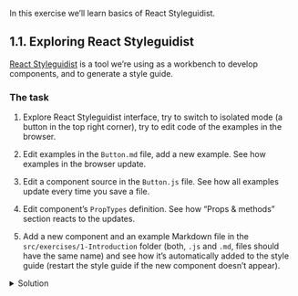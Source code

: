 In this exercise we’ll learn basics of React Styleguidist.

## 1.1. Exploring React Styleguidist

[React Styleguidist](https://react-styleguidist.js.org/) is a tool we’re using
as a workbench to develop components, and to generate a style guide.

### The task

1. Explore React Styleguidist interface, try to switch to isolated mode (a
   button in the top right corner), try to edit code of the examples in the
   browser.

2. Edit examples in the `Button.md` file, add a new example. See how examples in
   the browser update.

3. Edit a component source in the `Button.js` file. See how all examples update
   every time you save a file.

4. Edit component’s `PropTypes` definition. See how “Props & methods” section
   reacts to the updates.

5. Add a new component and an example Markdown file in the
   `src/exercises/1-Introduction` folder (both, `.js` and `.md`, files should
   have the same name) and see how it’s automatically added to the style guide
   (restart the style guide if the new component doesn’t appear).

<details>
 <summary>Solution</summary>

A component (`src/exercises/1-Introduction/Pizza.js`):

```jsx static
import React from 'react';
export default function Pizza() {
  return <h1>Hello, pizza! 🍕</h1>;
}
```

An example file (`src/exercises/1-Introduction/Pizza.md`):

````md static
The most delicious pizza in the world:

```jsx
<Pizza />
```
````

</details>
